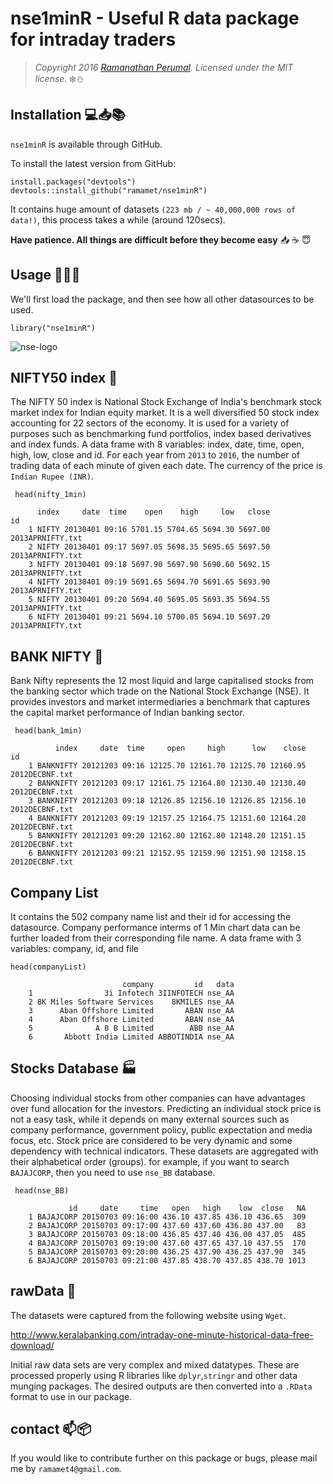 nse1minR - Useful R data package for intraday traders 
===========================================================================

> *Copyright 2016 [Ramanathan Perumal](http://github.com/ramamet). Licensed under
> the MIT license.*
:snowflake::snowman:

Installation :computer::inbox_tray::books:
------------
`nse1minR` is available through GitHub.

To install the latest version from GitHub: 

    install.packages("devtools")
    devtools::install_github("ramamet/nse1minR")
    
It contains huge amount of datasets `(223 mb / ~ 40,000,000 rows of data!)`, this process takes a while (around 120secs). 

**Have patience. All things are difficult before they become easy** :inbox_tray: :coffee: :innocent:

    
Usage :office::wrench::card_index:
-----

We'll first load the package, and then see how all other datasources to be used.
   
    library("nse1minR")    
    
![nse-logo](https://cloud.githubusercontent.com/assets/16385390/20669749/20b69fd4-b576-11e6-8011-4cc1d1009311.jpg)


NIFTY50 index :vertical_traffic_light:
-----
The NIFTY 50 index is National Stock Exchange of India's benchmark 
 stock market index for Indian equity market.
 It is a well diversified 50 stock index accounting for 22 sectors 
 of the economy. It is used for a variety of purposes such as benchmarking 
 fund portfolios, index based derivatives and index funds.
 A data frame with 8 variables: index, date, time, open, high, low, close and id. 
 For each year from `2013` to `2016`, the number of trading data of each minute of given each date. 
 The currency of the price is `Indian Rupee (INR)`.

     head(nifty_1min)
     
          index     date  time    open    high     low   close               id
        1 NIFTY 20130401 09:16 5701.15 5704.65 5694.30 5697.00 2013APRNIFTY.txt
        2 NIFTY 20130401 09:17 5697.05 5698.35 5695.65 5697.50 2013APRNIFTY.txt
        3 NIFTY 20130401 09:18 5697.90 5697.90 5690.60 5692.15 2013APRNIFTY.txt
        4 NIFTY 20130401 09:19 5691.65 5694.70 5691.65 5693.90 2013APRNIFTY.txt
        5 NIFTY 20130401 09:20 5694.40 5695.05 5693.35 5694.55 2013APRNIFTY.txt
        6 NIFTY 20130401 09:21 5694.10 5700.05 5694.10 5697.20 2013APRNIFTY.txt
 
BANK NIFTY :bank:
-----

 Bank Nifty represents the 12 most liquid and
 large capitalised stocks from the banking sector
 which trade on the National Stock Exchange (NSE). 
 It provides investors and market intermediaries a 
 benchmark that captures the capital market performance of Indian banking sector.   
 
     head(bank_1min)
     
              index     date  time     open     high      low    close             id
        1 BANKNIFTY 20121203 09:16 12125.70 12161.70 12125.70 12160.95 2012DECBNF.txt
        2 BANKNIFTY 20121203 09:17 12161.75 12164.80 12130.40 12130.40 2012DECBNF.txt
        3 BANKNIFTY 20121203 09:18 12126.85 12156.10 12126.85 12156.10 2012DECBNF.txt
        4 BANKNIFTY 20121203 09:19 12157.25 12164.75 12151.60 12164.20 2012DECBNF.txt
        5 BANKNIFTY 20121203 09:20 12162.80 12162.80 12148.20 12151.15 2012DECBNF.txt
        6 BANKNIFTY 20121203 09:21 12152.95 12159.90 12151.90 12158.15 2012DECBNF.txt
        
Company List
-----

It contains the 502 company name list and their id for accessing the 
datasource. Company performance interms of 1 Min chart data can be further 
loaded from their corresponding file name. 
A data frame with 3 variables: company, id, and file

    head(companyList)
    
                             company         id   data
        1                3i Infotech 3IINFOTECH nse_AA
        2 8K Miles Software Services    8KMILES nse_AA
        3      Aban Offshore Limited       ABAN nse_AA
        4      Aban Offshore Limited       ABAN nse_AA
        5              A B B Limited        ABB nse_AA
        6       Abbott India Limited ABBOTINDIA nse_AA
 
Stocks Database :factory:
-----
 Choosing individual stocks from other companies can have 
 advantages over fund allocation for the investors. 
 Predicting an individual stock price is not a easy task,
 while it depends on many external sources such as company performance,
 government policy, public expectation and media focus, etc.
 Stock price are considered to be
 very dynamic and some dependency with technical indicators.
 These datasets are aggregated with their alphabetical order (groups).
 for example, if you want to search `BAJAJCORP`, then you need to use `nse_BB` database.
 
     head(nse_BB)
     
                 id     date     time   open   high    low  close   NA
        1 BAJAJCORP 20150703 09:16:00 436.10 437.85 436.10 436.65  309
        2 BAJAJCORP 20150703 09:17:00 437.60 437.60 436.80 437.00   83
        3 BAJAJCORP 20150703 09:18:00 436.85 437.40 436.00 437.05  485
        4 BAJAJCORP 20150703 09:19:00 437.60 437.65 437.10 437.55  170
        5 BAJAJCORP 20150703 09:20:00 436.25 437.90 436.25 437.90  345
        6 BAJAJCORP 20150703 09:21:00 437.85 438.70 437.85 438.70 1013

 
rawData :floppy_disk:
-----
The datasets were captured from the following website using `Wget`. 


http://www.keralabanking.com/intraday-one-minute-historical-data-free-download/


Initial raw data sets are very complex and mixed datatypes.
These are processed properly using R libraries like `dplyr`,`stringr` and other data munging packages.
The desired outputs are then converted into a  `.RData` format to use in our package. 


contact :mailbox::package:
-----
If you would like to contribute further on this package or bugs, please mail me by `ramamet4@gmail.com`. 
        
        



 
 
        
